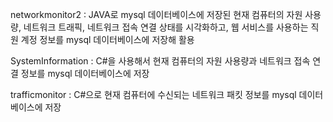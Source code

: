 networkmonitor2 : JAVA로 mysql 데이터베이스에 저장된 현재 컴퓨터의 자원 사용량, 네트워크 트래픽, 네트워크 접속 연결 상태를 시각화하고, 웹 서비스를 사용하는 직원 계정 정보를 mysql 데이터베이스에 저장해 활용

SystemInformation : C#을 사용해서 현재 컴퓨터의 자원 사용량과 네트워크 접속 연결 정보를 mysql 데이터베이스에 저장

trafficmonitor : C#으로 현재 컴퓨터에 수신되는 네트워크 패킷 정보를 mysql 데이터베이스에 저장
